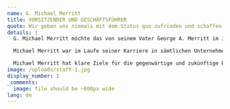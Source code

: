 ```yaml
---
name: G. Michael Merritt
title: VORSITZENDER UND GESCHÄFTSFÜHRER
quote: Wir geben uns niemals mit dem Status quo zufrieden und schaffen durch Innovationen stets Lösungen für bekannte Herausforderungen. Bei der Suche nach Perfektion gehen wir auch ungewöhnliche Wege.
details: |
  G. Michael Merritt möchte das von seinem Vater George A. Merritt im Jahr 1967 gegründete Unternehmen zum besten, fortschrittlichsten und gefragtesten Anbieter für den anspruchsvollen Innenausbauen mit Holz sowie Schreinerarbeiten der Spitzenklasse für Wohnanlagen und Superyachten entwickeln. Seine strategische Führung und das kooperative Führungsteam haben Merritt zu einem internationalen Marktführer für luxuriöse Innenausstattungen gemacht.

  Michael Merritt war im Laufe seiner Karriere in sämtlichen Unternehmensbereichen – von der Kunstschreinerei bis hin zur Betriebsleitung – und in fast jeder Schlüsselposition im Unternehmen tätig. Heute berät Michael Merritt die verschiedenen Teams, Abteilungen und Bereiche von Merritt in strategischen und praktischen Fragen, insbesondere kümmert er sich um Personal, Teamergebnisse, Mentoring und den kontrollierten Ausbau des Unternehmens.

  Michael Merritt hat klare Ziele für die gegenwärtige und zukünftige Entwicklung des Unternehmens: einwandfreie Ergebnisse für alle Kunden, Beratung und Motivierung des Teams sowie Sicherheit und Zukunftschancen für Mitarbeiter, Anbieter, Berater und Partner.
image: /uploads/staff-1.jpg
display_number: 1
_comments:
  image: file should be ~600px wide
lang: de
---
```


